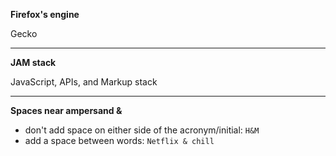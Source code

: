 **Firefox's engine**

Gecko

---

**JAM stack**

JavaScript, APIs, and Markup stack

---

**Spaces near ampersand &**

- don't add space on either side of the acronym/initial: `H&M`
- add a space between words: `Netflix & chill`
